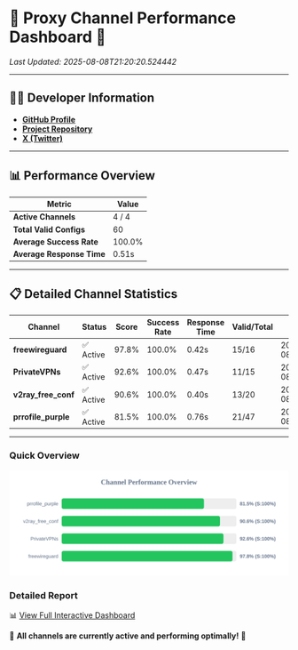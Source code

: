 # 🌟 Proxy Channel Performance Dashboard 🌟

_Last Updated: 2025-08-08T21:20:20.524442_

---

## 👩‍💻 Developer Information

- **[GitHub Profile](https://github.com/4n0nymou3)**  
- **[Project Repository](https://github.com/4n0nymou3/multi-proxy-config-fetcher)**  
- **[X (Twitter)](https://x.com/4n0nymou3)**  

---

## 📊 Performance Overview

| Metric                | Value       |
|-----------------------|-------------|
| **Active Channels**   | 4 / 4       |
| **Total Valid Configs** | 60          |
| **Average Success Rate** | 100.0%      |
| **Average Response Time** | 0.51s       |

---

## 📋 Detailed Channel Statistics

| Channel          | Status     | Score  | Success Rate | Response Time | Valid/Total | Last Success               |
|------------------|------------|--------|--------------|---------------|-------------|----------------------------|
| **freewireguard**  | ✅ Active  | 97.8%  | 100.0% | 0.42s         | 15/16       | 2025-08-08T21:20:20.522665 |
| **PrivateVPNs**  | ✅ Active  | 92.6%  | 100.0% | 0.47s         | 11/15       | 2025-08-08T21:20:20.076131 |
| **v2ray_free_conf**  | ✅ Active  | 90.6%  | 100.0% | 0.40s         | 13/20       | 2025-08-08T21:20:19.559287 |
| **prrofile_purple**  | ✅ Active  | 81.5%  | 100.0% | 0.76s         | 21/47       | 2025-08-08T21:20:19.113716 |

---

### Quick Overview
<div align="center">
  <a href="https://raw.githubusercontent.com/nullluser/NullRepo/refs/heads/main/assets/channel_stats_chart.svg">
    <img src="https://raw.githubusercontent.com/nullluser/NullRepo/refs/heads/main/assets/channel_stats_chart.svg" alt="Source Performance Statistics" width="800">
  </a>
</div>

### Detailed Report
📊 [View Full Interactive Dashboard](https://htmlpreview.github.io/?https://github.com/nullluser/NullRepo/blob/main/assets/performance_report.html)

🎉 **All channels are currently active and performing optimally!** 🎉
